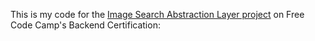 This is my code for the <a href="https://www.freecodecamp.org/challenges/image-search-abstraction-layer">Image Search Abstraction Layer project<a> on Free Code Camp's Backend Certification:

